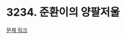 # 3234. 준환이의 양팔저울
[문제 링크](https://swexpertacademy.com/main/code/problem/problemDetail.do?contestProbId=AWAe7XSKfUUDFAUw)